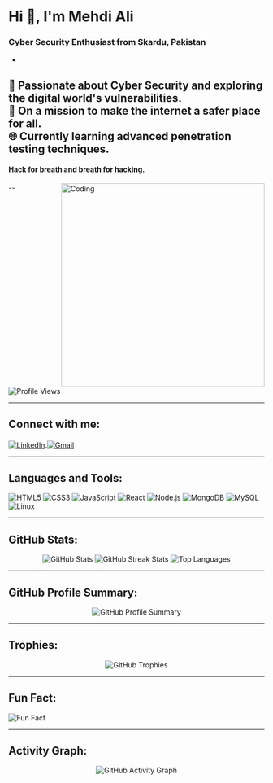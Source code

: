 # Hi 👋, I'm Mehdi Ali
### Cyber Security Enthusiast from Skardu, Pakistan
-

###
🚀 Passionate about Cyber Security and exploring the digital world's vulnerabilities.  
🔐 On a mission to make the internet a safer place for all.  
🌐 Currently learning advanced penetration testing techniques.
--
#### Hack for breath and breath for hacking.
--
<img align="right" alt="Coding" width="400" src="https://media.giphy.com/media/qgQUggAC3Pfv687qPC/giphy.gif">

<p align="left">
  <img src="https://komarev.com/ghpvc/?username=mehdialiqoli&label=Profile%20views&color=0e75b6&style=flat" alt="Profile Views" />
</p>

---

## Connect with me:
<p align="left">
  <a href="https://linkedin.com/in/mehdi-ali-qoli" target="blank">
    <img align="center" src="https://img.shields.io/badge/-LinkedIn-0A66C2?style=for-the-badge&logo=Linkedin&logoColor=white" alt="LinkedIn" />
  </a>
  <a href="mailto:your-email@example.com" target="blank">
    <img align="center" src="https://img.shields.io/badge/-Gmail-D14836?style=for-the-badge&logo=gmail&logoColor=white" alt="Gmail" />
  </a>
</p>

---

## Languages and Tools:
![HTML5](https://img.shields.io/badge/-HTML5-E34F26?style=flat-square&logo=html5&logoColor=white)
![CSS3](https://img.shields.io/badge/-CSS3-1572B6?style=flat-square&logo=css3)
![JavaScript](https://img.shields.io/badge/-JavaScript-F7DF1E?style=flat-square&logo=javascript&logoColor=black)
![React](https://img.shields.io/badge/-React-61DAFB?style=flat-square&logo=react&logoColor=black)
![Node.js](https://img.shields.io/badge/-Node.js-339933?style=flat-square&logo=node.js&logoColor=white)
![MongoDB](https://img.shields.io/badge/-MongoDB-47A248?style=flat-square&logo=mongodb&logoColor=white)
![MySQL](https://img.shields.io/badge/-MySQL-4479A1?style=flat-square&logo=mysql&logoColor=white)
![Linux](https://img.shields.io/badge/-Linux-FCC624?style=flat-square&logo=linux&logoColor=black)

---

## GitHub Stats:
<p align="center">
  <img src="https://github-readme-stats.vercel.app/api?username=mehdialiqoli&show_icons=true&theme=radical" alt="GitHub Stats" />
  <img src="https://github-readme-streak-stats.herokuapp.com/?user=mehdialiqoli&theme=radical" alt="GitHub Streak Stats" />
  <img src="https://github-readme-stats.vercel.app/api/top-langs/?username=mehdialiqoli&layout=compact&theme=radical" alt="Top Languages" />
</p>

---

## GitHub Profile Summary:
<p align="center">
  <img src="https://github-profile-summary-cards.vercel.app/api/cards/profile-details?username=mehdialiqoli&theme=radical" alt="GitHub Profile Summary" />
</p>

---

## Trophies:
<p align="center">
  <img src="https://github-profile-trophy.vercel.app/?username=mehdialiqoli&theme=radical&no-frame=true&no-bg=true" alt="GitHub Trophies" />
</p>

---

## Fun Fact:
![Fun Fact](https://quotes-github-readme.vercel.app/api?type=horizontal&theme=radical)

---

## Activity Graph:
<p align="center">
  <img src="https://activity-graph.herokuapp.com/graph?username=mehdialiqoli&theme=radical" alt="GitHub Activity Graph" />
</p>
